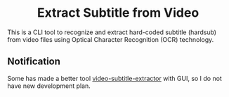 <h1 align="center">Extract Subtitle from Video</h1>

<div align=“center”>This is a CLI tool to recognize and extract hard-coded subtitle (hardsub) from video files using Optical Character Recognition (OCR) technology.</div>

## Notification

Some has made a better tool [video-subtitle-extractor](https://github.com/YaoFANGUK/video-subtitle-extractor) with GUI, so I do not have new development plan.

